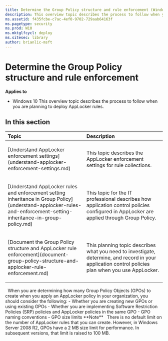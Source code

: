 ```yaml
---
title: Determine the Group Policy structure and rule enforcement (Windows 10)
description: This overview topic describes the process to follow when you are planning to deploy AppLocker rules.
ms.assetid: f435fcbe-c7ac-4ef0-9702-729aab64163f
ms.pagetype: security
ms.prod: W10
ms.mktglfcycl: deploy
ms.sitesec: library
author: brianlic-msft
---
```

# Determine the Group Policy structure and rule enforcement
**Applies to**
-   Windows 10
This overview topic describes the process to follow when you are planning to deploy AppLocker rules.
## In this section
<table>
<colgroup>
<col width="50%" />
<col width="50%" />
</colgroup>
<thead>
<tr class="header">
<th align="left">Topic</th>
<th align="left">Description</th>
</tr>
</thead>
<tbody>
<tr class="odd">
<td align="left"><p>[Understand AppLocker enforcement settings](understand-applocker-enforcement-settings.md)</p></td>
<td align="left"><p>This topic describes the AppLocker enforcement settings for rule collections.</p></td>
</tr>
<tr class="even">
<td align="left"><p>[Understand AppLocker rules and enforcement setting inheritance in Group Policy](understand-applocker-rules-and-enforcement-setting-inheritance-in-group-policy.md)</p></td>
<td align="left"><p>This topic for the IT professional describes how application control policies configured in AppLocker are applied through Group Policy.</p></td>
</tr>
<tr class="odd">
<td align="left"><p>[Document the Group Policy structure and AppLocker rule enforcement](document-group-policy-structure-and-applocker-rule-enforcement.md)</p></td>
<td align="left"><p>This planning topic describes what you need to investigate, determine, and record in your application control policies plan when you use AppLocker.</p></td>
</tr>
</tbody>
</table>
 
When you are determining how many Group Policy Objects (GPOs) to create when you apply an AppLocker policy in your organization, you should consider the following:
-   Whether you are creating new GPOs or using existing GPOs
-   Whether you are implementing Software Restriction Policies (SRP) policies and AppLocker policies in the same GPO
-   GPO naming conventions
-   GPO size limits
**Note**  
There is no default limit on the number of AppLocker rules that you can create. However, in Windows Server 2008 R2, GPOs have a 2 MB size limit for performance. In subsequent versions, that limit is raised to 100 MB.
 
 
 
